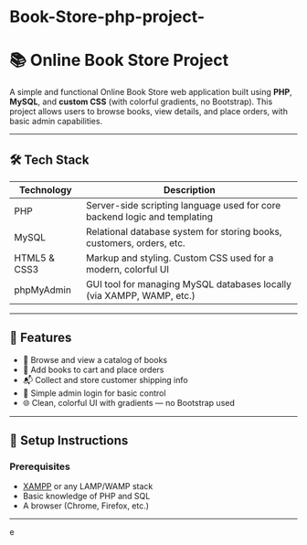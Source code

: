 # Book-Store-php-project-


# 📚 Online Book Store Project

A simple and functional Online Book Store web application built using **PHP**, **MySQL**, and **custom CSS** (with colorful gradients, no Bootstrap). This project allows users to browse books, view details, and place orders, with basic admin capabilities.

---

## 🛠️ Tech Stack

| Technology     | Description                                                                 |
|----------------|-----------------------------------------------------------------------------|
| PHP            | Server-side scripting language used for core backend logic and templating  |
| MySQL          | Relational database system for storing books, customers, orders, etc.       |
| HTML5 & CSS3   | Markup and styling. Custom CSS used for a modern, colorful UI               |
| phpMyAdmin     | GUI tool for managing MySQL databases locally (via XAMPP, WAMP, etc.)       |

---

## 🌈 Features

- 📖 Browse and view a catalog of books
- 🛒 Add books to cart and place orders
- 📬 Collect and store customer shipping info
- 🔐 Simple admin login for basic control
- 🌐 Clean, colorful UI with gradients — no Bootstrap used

---

## 🚀 Setup Instructions

### Prerequisites

- [XAMPP](https://www.apachefriends.org/) or any LAMP/WAMP stack
- Basic knowledge of PHP and SQL
- A browser (Chrome, Firefox, etc.)

---

e

